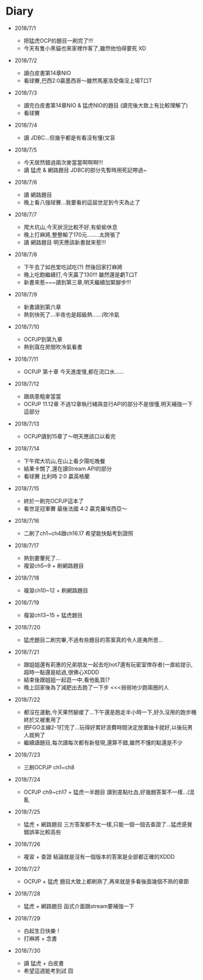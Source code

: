# Diary

* 2018/7/1
  * 把猛虎OCP的題目一刷完了!!!
  * 今天有隻小黑貓也來家裡作客了,雖然他怕得要死 XD

* 2018/7/2
  * 讀白皮書第14章NIO
  * 看球賽,巴西2:0贏墨西哥～雖然馬塞洛受傷沒上場T口T

* 2018/7/3
  * 讀完白皮書第14章NIO & 猛虎NIO的題目 (讀完後大致上有比較理解了)
  * 看球賽

* 2018/7/4
  * 讀 JDBC...但幾乎都是有看沒有懂(文盲

* 2018/7/5
  * 今天居然錯過兩次麥當當啊啊啊!!!
  * 讀 猛虎 & 網路題目 JDBC的部分先暫時用死記帶過~

* 2018/7/6
  * 讀 網路題目
  * 晚上看八強球賽...我要看的這屆世足到今天為止了

* 2018/7/7
  * 爬大坑山,今天狀況比較不好,有偷偷休息
  * 晚上打麻將,整整輸了170元........太誇張了
  * 讀 網路題目 明天應該新書就來惹!!!

* 2018/7/8
  * 下午去了如邑堂吃試吃(?) 然後回家打麻將
  * 晚上吃飽繼續打,今天贏了130!!! 雖然還是虧T口T
  * 新書來惹~~~讀到第三章,明天繼續加緊腳步!!!

* 2018/7/9
  * 新書讀到第六章
  * 熱到快死了...半夜也是超級熱......(吹冷氣

* 2018/7/10
  * OCPJP到第九章
  * 熱到窩在房間吹冷氣看書

* 2018/7/11
  * OCPJP 第十章 今天進度慢,都在流口水......

* 2018/7/12
  * 跟病患粗麥當當
  * OCPJP 11.12章 不過12章執行緒與並行API的部分不是很懂,明天補強一下這部分

* 2018/7/13
  * OCPJP讀到15章了～明天應該口以看完

* 2018/7/14
  * 下午爬大坑山,在山上看夕陽吃晚餐
  * 結果卡關了,還在讀Stream API的部分
  * 看球賽 比利時 2:0 贏英格蘭

* 2018/7/15
  * 終於一刷完OCPJP這本了
  * 看世足冠軍賽 最後法國 4:2 贏克羅埃西亞～

* 2018/7/16
  * 二刷了ch1~ch4跟ch16.17 希望能快點考到證照

* 2018/7/17
  * 熱到要暈死了...
  * 複習ch5~9 + 刷網路題目

* 2018/7/18
  * 複習ch10~12 + 刷網路題目

* 2018/7/19
  * 複習ch13~15 + 猛虎題目

* 2018/7/20
  * 猛虎題目二刷完畢,不過有些題目的答案真的令人匪夷所思...

* 2018/7/21
  * 跟姐姐還有莉惠的兄弟朋友一起去吃hot7還有玩密室倖存者(一直給提示,超時一點還是給過,很佛心XDDD
  * 結束後跟姐姐一起逛一中,看他亂買(?
  * 晚上回家後為了減肥出去跑了一下步 <<<弱弱地少跑兩圈的人

* 2018/7/22
  * 都沒在運動,今天果然腳痠了...下午還是跑走半小時一下,好久沒用的跑步機終於又被重用了
  * 把FGO主線2-1打完了...玩得好累好浪費時間決定放置抽卡就好,以後玩男人就夠了
  * 繼續讀題目,每次讀每次都有新發現,還算不錯,雖然不懂的點還是不少

* 2018/7/23
  * 三刷OCPJP ch1~ch8

* 2018/7/24
  * OCPJP ch9~ch17 + 猛虎一半題目 讀到差點吐血,好幾題答案不一樣...(混亂

* 2018/7/25
  * 猛虎 + 網路題目 三方答案都不太一樣,只能一個一個去查證了...猛虎感覺錯誤率比較高些

* 2018/7/26
  * 複習 + 查證 結論就是沒有一個版本的答案是全部都正確的XDDD

* 2018/7/27
  * OCPJP + 猛虎 題目大致上都刷熟了,再來就是多看後面幾個不熟的章節

* 2018/7/28
  * 猛虎 + 網路題目 函式介面跟stream要補強一下

* 2018/7/29
  * 白起生日快樂！
  * 打麻將 + 念書

* 2018/7/30
  * 讀 猛虎 + 白皮書
  * 希望這週能考到試 囧
